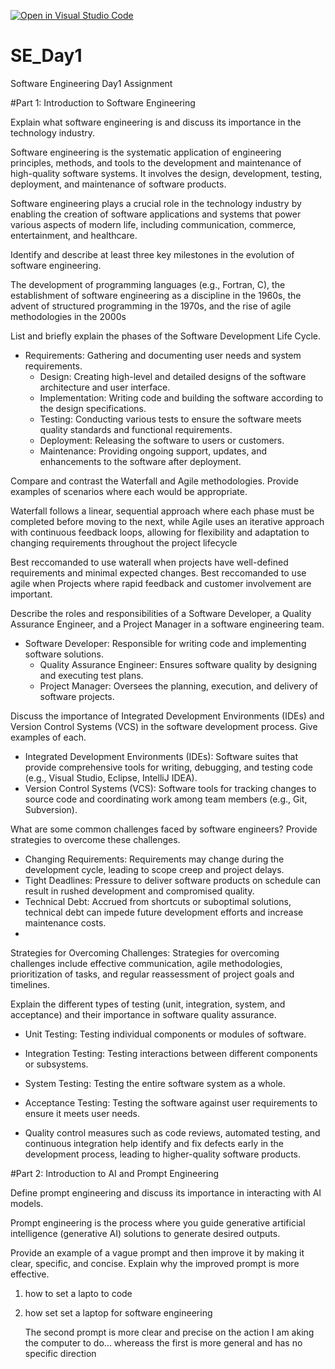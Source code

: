 [![Open in Visual Studio Code](https://classroom.github.com/assets/open-in-vscode-2e0aaae1b6195c2367325f4f02e2d04e9abb55f0b24a779b69b11b9e10269abc.svg)](https://classroom.github.com/online_ide?assignment_repo_id=18471447&assignment_repo_type=AssignmentRepo)
# SE_Day1
Software Engineering Day1 Assignment

#Part 1: Introduction to Software Engineering

Explain what software engineering is and discuss its importance in the technology industry.

Software engineering is the systematic application of engineering principles, methods, and tools to the development and maintenance of high-quality software systems. It involves the design, development, testing, deployment, and maintenance of software products.

Software engineering plays a crucial role in the technology industry by enabling the creation of software applications and systems that power various aspects of modern life, including communication, commerce, entertainment, and healthcare.



Identify and describe at least three key milestones in the evolution of software engineering.

The development of programming languages (e.g., Fortran, C), the establishment of software engineering as a discipline in the 1960s, the advent of structured programming in the 1970s, and the rise of agile methodologies in the 2000s


List and briefly explain the phases of the Software Development Life Cycle.

- Requirements: Gathering and documenting user needs and system requirements.
  - Design: Creating high-level and detailed designs of the software architecture and user interface.
  - Implementation: Writing code and building the software according to the design specifications.
  - Testing: Conducting various tests to ensure the software meets quality standards and functional requirements.
  - Deployment: Releasing the software to users or customers.
  - Maintenance: Providing ongoing support, updates, and enhancements to the software after deployment.


Compare and contrast the Waterfall and Agile methodologies. Provide examples of scenarios where each would be appropriate.

Waterfall follows a linear, sequential approach where each phase must be completed before moving to the next, while Agile uses an iterative approach with continuous feedback loops, allowing for flexibility and adaptation to changing requirements throughout the project lifecycle

Best reccomanded to use waterall when projects have well-defined requirements and minimal expected changes.
Best reccomanded to use agile when Projects where rapid feedback and customer involvement are important. 



Describe the roles and responsibilities of a Software Developer, a Quality Assurance Engineer, and a Project Manager in a software engineering team.

- Software Developer: Responsible for writing code and implementing software solutions.
  - Quality Assurance Engineer: Ensures software quality by designing and executing test plans.
  - Project Manager: Oversees the planning, execution, and delivery of software projects.



Discuss the importance of Integrated Development Environments (IDEs) and Version Control Systems (VCS) in the software development process. Give examples of each.

  - Integrated Development Environments (IDEs): Software suites that provide comprehensive tools for writing, debugging, and testing code (e.g., Visual Studio, Eclipse, IntelliJ IDEA).
  - Version Control Systems (VCS): Software tools for tracking changes to source code and coordinating work among team members (e.g., Git, Subversion).


What are some common challenges faced by software engineers? Provide strategies to overcome these challenges.

 - Changing Requirements: Requirements may change during the development cycle, leading to scope creep and project delays.
  - Tight Deadlines: Pressure to deliver software products on schedule can result in rushed development and compromised quality.
  - Technical Debt: Accrued from shortcuts or suboptimal solutions, technical debt can impede future development efforts and increase maintenance costs.
  - 
Strategies for Overcoming Challenges: Strategies for overcoming challenges include effective communication, agile methodologies, prioritization of tasks, and regular reassessment of project goals and timelines.



Explain the different types of testing (unit, integration, system, and acceptance) and their importance in software quality assurance.

 - Unit Testing: Testing individual components or modules of software.
  - Integration Testing: Testing interactions between different components or subsystems.
  - System Testing: Testing the entire software system as a whole.
  - Acceptance Testing: Testing the software against user requirements to ensure it meets user needs.

  - Quality control measures such as code reviews, automated testing, and continuous integration help identify and fix defects early in the development process, leading to higher-quality software products.



#Part 2: Introduction to AI and Prompt Engineering


Define prompt engineering and discuss its importance in interacting with AI models.


Prompt engineering is the process where you guide generative artificial intelligence (generative AI) solutions to generate desired outputs.


Provide an example of a vague prompt and then improve it by making it clear, specific, and concise. Explain why the improved prompt is more effective.
1. how  to set a lapto to code
2. how set set a laptop for software engineering

   The second prompt is more clear and precise on the action I am aking the computer to do... whereass the first is more general and has no specific direction
